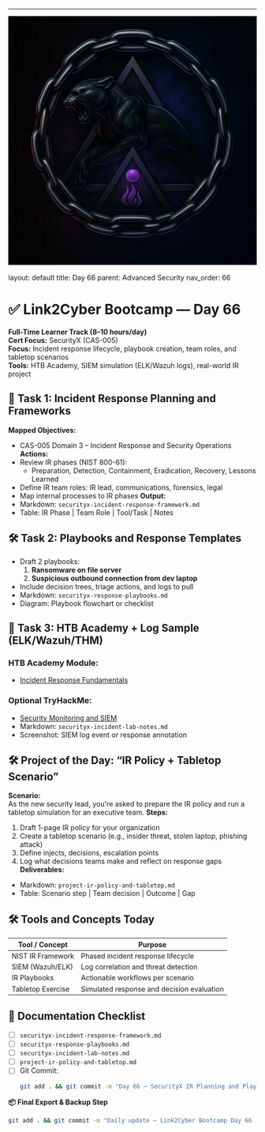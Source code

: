 ---
![Panther Icon](/assets/icons/icon-cyber-panther.png)

layout: default
title: Day 66
parent: Advanced Security
nav_order: 66

# ✅ Link2Cyber Bootcamp — Day 66
**Full-Time Learner Track (8–10 hours/day)**  
**Cert Focus:** SecurityX (CAS-005)  
**Focus:** Incident response lifecycle, playbook creation, team roles, and tabletop scenarios  
**Tools:** HTB Academy, SIEM simulation (ELK/Wazuh logs), real-world IR project
## 🚨 Task 1: Incident Response Planning and Frameworks
**Mapped Objectives:**  
- CAS-005 Domain 3 – Incident Response and Security Operations
**Actions:**  
- Review IR phases (NIST 800-61):  
  - Preparation, Detection, Containment, Eradication, Recovery, Lessons Learned  
- Define IR team roles: IR lead, communications, forensics, legal  
- Map internal processes to IR phases
**Output:**  
- Markdown: `securityx-incident-response-framework.md`  
- Table: IR Phase | Team Role | Tool/Task | Notes
## 🛠 Task 2: Playbooks and Response Templates
- Draft 2 playbooks:  
  1. **Ransomware on file server**  
  2. **Suspicious outbound connection from dev laptop**  
- Include decision trees, triage actions, and logs to pull
- Markdown: `securityx-response-playbooks.md`  
- Diagram: Playbook flowchart or checklist
## 🧪 Task 3: HTB Academy + Log Sample (ELK/Wazuh/THM)
### HTB Academy Module:
- [Incident Response Fundamentals](https://academy.hackthebox.com/module/168)
### Optional TryHackMe:
- [Security Monitoring and SIEM](https://tryhackme.com/room/securitymonitoring)
- Markdown: `securityx-incident-lab-notes.md`  
- Screenshot: SIEM log event or response annotation
## 🛠️ Project of the Day: “IR Policy + Tabletop Scenario”
**Scenario:**  
As the new security lead, you're asked to prepare the IR policy and run a tabletop simulation for an executive team.
**Steps:**  
1. Draft 1-page IR policy for your organization  
2. Create a tabletop scenario (e.g., insider threat, stolen laptop, phishing attack)  
3. Define injects, decisions, escalation points  
4. Log what decisions teams make and reflect on response gaps
**Deliverables:**  
- Markdown: `project-ir-policy-and-tabletop.md`  
- Table: Scenario step | Team decision | Outcome | Gap
## 🛠️ Tools and Concepts Today
| Tool / Concept      | Purpose                                        |
|---------------------|------------------------------------------------|
| NIST IR Framework   | Phased incident response lifecycle             |
| SIEM (Wazuh/ELK)    | Log correlation and threat detection           |
| IR Playbooks        | Actionable workflows per scenario              |
| Tabletop Exercise   | Simulated response and decision evaluation     |
## 📁 Documentation Checklist
- [ ] `securityx-incident-response-framework.md`  
- [ ] `securityx-response-playbooks.md`  
- [ ] `securityx-incident-lab-notes.md`  
- [ ] `project-ir-policy-and-tabletop.md`  
- [ ] Git Commit:
  ```bash
  git add . && git commit -m "Day 66 – SecurityX IR Planning and Playbooks" && git push origin main
  ```
**📦 Final Export & Backup Step**
```bash
git add . && git commit -m "Daily update – Link2Cyber Bootcamp Day 66 (SecurityX Incident Response)" && git push origin main
```
